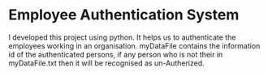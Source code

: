 # Employee Authentication System
I developed this project using python. It helps us to authenticate the employees working in an organisation.
myDataFile contains the information id of the authenticated persons, if any person who is not their in myDataFile.txt then it will be recognised as un-Autherized.
